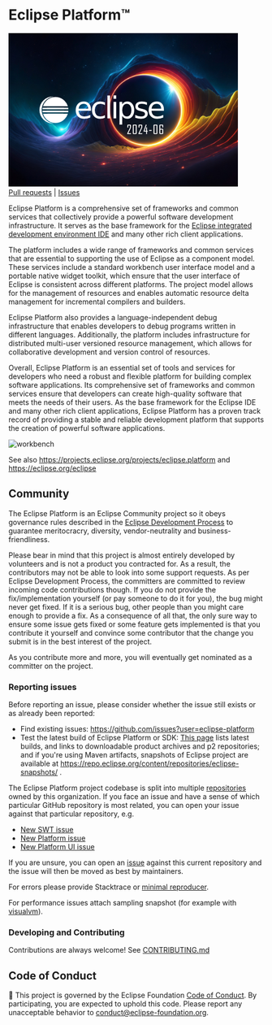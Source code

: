 # Eclipse Platform™

![splash](https://raw.githubusercontent.com/eclipse-platform/eclipse.platform/master/platform/org.eclipse.platform/splash.png)
<br>
[Pull requests](https://github.com/pulls?user=eclipse-platform) |
[Issues](https://github.com/issues?user=eclipse-platform)

Eclipse Platform is a comprehensive set of frameworks and common services that collectively provide a powerful software development infrastructure. It serves as the base framework for the [Eclipse integrated development environment IDE](https://www.eclipse.org/eclipseide/) and many other rich client applications.

The platform includes a wide range of frameworks and common services that are essential to supporting the use of Eclipse as a component model. These services include a standard workbench user interface model and a portable native widget toolkit, which ensure that the user interface of Eclipse is consistent across different platforms. The project model allows for the management of resources and enables automatic resource delta management for incremental compilers and builders.

Eclipse Platform also provides a language-independent debug infrastructure that enables developers to debug programs written in different languages. Additionally, the platform includes infrastructure for distributed multi-user versioned resource management, which allows for collaborative development and version control of resources.

Overall, Eclipse Platform is an essential set of tools and services for developers who need a robust and flexible platform for building complex software applications. Its comprehensive set of frameworks and common services ensure that developers can create high-quality software that meets the needs of their users. As the base framework for the Eclipse IDE and many other rich client applications, Eclipse Platform has a proven track record of providing a stable and reliable development platform that supports the creation of powerful software applications.

![workbench](https://raw.githubusercontent.com/eclipse-platform/eclipse.platform.releng.aggregator/master/eclipse.platform.common/bundles/org.eclipse.platform.doc.isv/guide/images/workbench.png)

See also https://projects.eclipse.org/projects/eclipse.platform and https://eclipse.org/eclipse

## Community 

The Eclipse Platform is an Eclipse Community project so it obeys governance rules described in the [Eclipse Development Process](https://www.eclipse.org/projects/dev_process/) to guarantee meritocracry, diversity, vendor-neutrality and business-friendliness.

Please bear in mind that this project is almost entirely developed by volunteers and is not a product you contracted for. As a result, the contributors may not be able to look into some support requests. As per Eclipse Development Process, the committers are committed to review incoming code contributions though. If you do not provide the fix/implementation yourself (or pay someone to do it for you), the bug might never get fixed. If it is a serious bug, other people than you might care enough to provide a fix. As a consequence of all that, the only sure way to ensure some issue gets fixed or some feature gets implemented is that you contribute it yourself and convince some contributor that the change you submit is in the best interest of the project.

As you contribute more and more, you will eventually get nominated as a committer on the project.

### Reporting issues

Before reporting an issue, please consider whether the issue still exists or as already been reported:
* Find existing issues: https://github.com/issues?user=eclipse-platform
* Test the latest build of Eclipse Platform or SDK: [This page](https://download.eclipse.org/eclipse/downloads/) lists latest builds, and links to downloadable product archives and p2 repositories; and if you're using Maven artifacts, snapshots of Eclipse project are available at https://repo.eclipse.org/content/repositories/eclipse-snapshots/ .

The Eclipse Platform project codebase is split into multiple [repositories](https://github.com/orgs/eclipse-platform/repositories) owned by this organization. If you face an issue and have a sense of which particular GitHub repository is most related, you can open your issue against that particular repository, e.g.
* [New SWT issue](https://github.com/eclipse-platform/eclipse.platform.swt/issues/new)
* [New Platform issue](https://github.com/eclipse-platform/eclipse.platform/issues/new)
* [New Platform UI issue](https://github.com/eclipse-platform/eclipse.platform.ui/issues/new)

If you are unsure, you can open an [issue](https://github.com/eclipse-platform/.github/issues) against this current repository and the issue will then be moved as best by maintainers.

For errors please provide Stacktrace or [minimal reproducer](https://stackoverflow.com/help/minimal-reproducible-example).

For performance issues attach sampling snapshot (for example with [visualvm](https://visualvm.github.io/download.html)).

### Developing and Contributing

Contributions are always welcome!
See [CONTRIBUTING.md](https://github.com/eclipse-platform/.github/blob/main/CONTRIBUTING.md)

## Code of Conduct
🤝 This project is governed by the Eclipse Foundation [Code of Conduct](https://github.com/eclipse-platform/.github/blob/main/CODE_OF_CONDUCT.md). By participating, you are expected to uphold this code. Please report any unacceptable behavior to [conduct@eclipse-foundation.org](mailto:conduct@eclipse-foundation.org).
